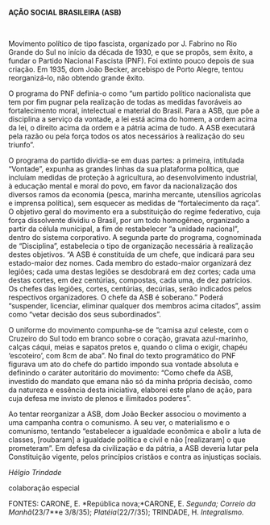 **AÇÃO SOCIAL BRASILEIRA (ASB)**

 

Movimento político de tipo fascista, organizado por J. Fabrino no Rio
Grande do Sul no início da década de 1930, e que se propôs, sem êxito, a
fundar o Partido Nacional Fascista (PNF). Foi extinto pouco depois de
sua criação. Em 1935, dom João Becker, arcebispo de Porto Alegre, tentou
reorganizá-lo, não obtendo grande êxito.

O programa do PNF definia-o como “um partido político nacionalista que
tem por fim pugnar pela realização de todas as medidas favoráveis ao
fortalecimento moral, intelectual e material do Brasil. Para a ASB, que
põe a disciplina a serviço da vontade, a lei está acima do homem, a
ordem acima da lei, o direito acima da ordem e a pátria acima de tudo. A
ASB executará pela razão ou pela força todos os atos necessários à
realização do seu triunfo”.

O programa do partido dividia-se em duas partes: a primeira, intitulada
“Vontade”, expunha as grandes linhas da sua plataforma política, que
incluíam medidas de proteção à agricultura, ao desenvolvimento
industrial, à educação mental e moral do povo, em favor da
nacionalização dos diversos ramos da economia (pesca, marinha mercante,
utensílios agrícolas e imprensa política), sem esquecer as medidas de
“fortalecimento da raça”. O objetivo geral do movimento era a
substituição do regime federativo, cuja força dissolvente dividiu o
Brasil, por um todo homogêneo, organizado a partir da célula municipal,
a fim de restabelecer “a unidade nacional”, dentro do sistema
corporativo. A segunda parte do programa, cognominada de “Disciplina”,
estabelecia o tipo de organização necessária à realização destes
objetivos. “A ASB é constituída de um chefe, que indicará para seu
estado-maior dez nomes. Cada membro do estado-maior organizará dez
legiões; cada uma destas legiões se desdobrará em dez cortes; cada uma
destas cortes, em dez centúrias, compostas, cada uma, de dez patrícios.
Os chefes das legiões, cortes, centúrias, decúrias, serão indicados
pelos respectivos organizadores. O chefe da ASB é soberano.” Poderá
“suspender, licenciar, eliminar qualquer dos membros acima citados”,
assim como “vetar decisão dos seus subordinados”.

O uniforme do movimento compunha-se de “camisa azul celeste, com o
Cruzeiro do Sul todo em branco sobre o coração, gravata azul-marinho,
calças cáqui, meias e sapatos pretos e, quando o clima o exigir, chapéu
‘escoteiro’, com 8cm de aba”. No final do texto programático do PNF
figurava um ato do chefe do partido impondo sua vontade absoluta e
definindo o caráter autoritário do movimento: “Como chefe da ASB,
investido do mandato que emana não só da minha própria decisão, como da
natureza e essência desta iniciativa, elaborei este plano de ação, para
cuja defesa me invisto de plenos e ilimitados poderes”.

Ao tentar reorganizar a ASB, dom João Becker associou o movimento a uma
campanha contra o comunismo. A seu ver, o materialismo e o comunismo,
tentando “estabelecer a igualdade econômica e abolir a luta de classes,
[roubaram] a igualdade política e civil e não [realizaram] o que
prometeram”. Em defesa da civilização e da pátria, a ASB deveria lutar
pela Constituição vigente, pelos princípios cristãos e contra as
injustiças sociais.

*Hélgio Trindade*

colaboração especial

FONTES: CARONE, E. *República nova;*CARONE, E. *Segunda; Correio da
Manhã*(23/7**e 3/8/35); *Platéia*(22/7/35); TRINDADE, H. *Integralismo.*

 
